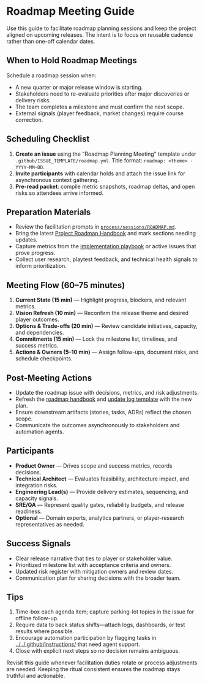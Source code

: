 # Roadmap Meeting Guide

Use this guide to facilitate roadmap planning sessions and keep the project aligned on upcoming releases. The intent is to focus on reusable cadence rather than one-off calendar dates.

## When to Hold Roadmap Meetings
Schedule a roadmap session when:
- A new quarter or major release window is starting.
- Stakeholders need to re-evaluate priorities after major discoveries or delivery risks.
- The team completes a milestone and must confirm the next scope.
- External signals (player feedback, market changes) require course correction.

## Scheduling Checklist
1. **Create an issue** using the "Roadmap Planning Meeting" template under `.github/ISSUE_TEMPLATE/roadmap.yml`. Title format: `roadmap: <theme> - YYYY-MM-DD`.
2. **Invite participants** with calendar holds and attach the issue link for asynchronous context gathering.
3. **Pre-read packet**: compile metric snapshots, roadmap deltas, and open risks so attendees arrive informed.

## Preparation Materials
- Review the facilitation prompts in [`process/sessions/ROADMAP.md`](../../process/sessions/ROADMAP.md).
- Bring the latest [Project Roadmap Handbook](roadmap.md) and mark sections needing updates.
- Capture metrics from the [implementation playbook](implementation-playbook.md) or active issues that prove progress.
- Collect user research, playtest feedback, and technical health signals to inform prioritization.

## Meeting Flow (60–75 minutes)
1. **Current State (15 min)** — Highlight progress, blockers, and relevant metrics.
2. **Vision Refresh (10 min)** — Reconfirm the release theme and desired player outcomes.
3. **Options & Trade-offs (20 min)** — Review candidate initiatives, capacity, and dependencies.
4. **Commitments (15 min)** — Lock the milestone list, timelines, and success metrics.
5. **Actions & Owners (5–10 min)** — Assign follow-ups, document risks, and schedule checkpoints.

## Post-Meeting Actions
- Update the roadmap issue with decisions, metrics, and risk adjustments.
- Refresh the [roadmap handbook](roadmap.md) and [update log template](update-template.md) with the new plan.
- Ensure downstream artifacts (stories, tasks, ADRs) reflect the chosen scope.
- Communicate the outcomes asynchronously to stakeholders and automation agents.

## Participants
- **Product Owner** — Drives scope and success metrics, records decisions.
- **Technical Architect** — Evaluates feasibility, architecture impact, and integration risks.
- **Engineering Lead(s)** — Provide delivery estimates, sequencing, and capacity signals.
- **SRE/QA** — Represent quality gates, reliability budgets, and release readiness.
- **Optional** — Domain experts, analytics partners, or player-research representatives as needed.

## Success Signals
- Clear release narrative that ties to player or stakeholder value.
- Prioritized milestone list with acceptance criteria and owners.
- Updated risk register with mitigation owners and review dates.
- Communication plan for sharing decisions with the broader team.

## Tips
1. Time-box each agenda item; capture parking-lot topics in the issue for offline follow-up.
2. Require data to back status shifts—attach logs, dashboards, or test results where possible.
3. Encourage automation participation by flagging tasks in [../../.github/instructions/](../../.github/instructions/) that need agent support.
4. Close with explicit next steps so no decision remains ambiguous.

Revisit this guide whenever facilitation duties rotate or process adjustments are needed. Keeping the ritual consistent ensures the roadmap stays truthful and actionable.
